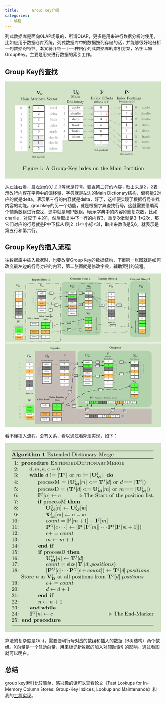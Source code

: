 ```yaml
---
title:      Group Key介绍
categories:
  - 编程
---
```


列式数据库是面向OLAP场景的，所谓OLAP，更多是用来进行数据分析时使用，比如应用于数据仓库系统，列式数据库中的数据按列存储的话，并能够很好地分析一列数据的特性。本文将介绍一下一种内存列式数据库的索引方案，名字叫做GroupKey。主要是用来进行数据的索引工作。

## Group Key的查找

![groupkeyindex](/images/groupkey/1.png)

从左往右看，最左边的0,1,2,3等就是行号，要查第三行的内容，取出来是2，2表示改行内容在字典中的偏移量，字典就是左边的Main Dictionary结构，偏移量2对应的就是delta，表示第三行的内容就是delta，好了，这样便实现了根据行号查找内容的功能。groupkey的另一个功能，就是根据字典查找行号，这就需要借助两个辅助数组进行查找，途中就是I和P数组，I表示字典中的内容的重复次数，比如charlie，对应于I中的1，然后取出I中下一行的内容3，重复次数就是3-1=2次，那它们对应的行号就是P中下标从1到2（1<=小标<3)，取出来数值是5,6，就表示是第五行和第六行。

## Group Key的插入流程

往数据库中插入数据时，也要改变Group Key的数据结构，下面第一张图就是如何改变最左边的行号对应的内容，第二张图就是修改字典，辅助索引的流程。

![row](/images/groupkey/2.png)
![index](/images/groupkey/3.png)

看不懂插入流程，没有关系，看以通过看算法实现，如下：

![algorithm](/images/groupkey/4.png)

算法的复杂度是O(n)，需要便利行号对应的数组和插入的数据（B树结构）两个数组。X向量是一个辅助向量，用来标记新数据的加入对辅助索引的影响。通过看图就可以明白。

## 总结

group key索引比较简单，感兴趣的话可以查看论文《Fast Lookups for In-Memory Column Stores: Group-Key Indices, Lookup and Maintenance》和我的[工程实现](https://github.com/lemon0910/groupkey)。
